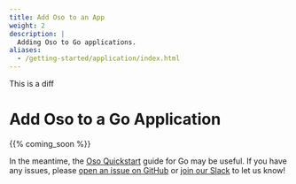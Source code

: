 ```yaml
---
title: Add Oso to an App
weight: 2
description: |
  Adding Oso to Go applications.
aliases:
  - /getting-started/application/index.html
---
```


This is a diff

# Add Oso to a Go Application

{{% coming_soon %}}

In the meantime, the [Oso Quickstart](quickstart) guide for Go may be useful.
If you have any issues, please [open an issue on
GitHub](https://github.com/osohq/oso/issues) or [join our
Slack](https://join-slack.osohq.com/) to let us know!
